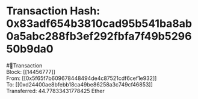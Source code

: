 
Transaction Hash: 0x83adf654b3810cad95b541ba8ab0a5abc288fb3ef292fbfa7f49b529650b9da0
====================================================================================
  
#💸Transaction  
Block: [[14456777]]  
From: [[0x5f65f7b609678448494de4c87521cdf6cef1e932]]  
To: [[0xd24400ae8bfebb18ca49be86258a3c749cf46853]]  
Transferred: 44.77833431778425 Ether